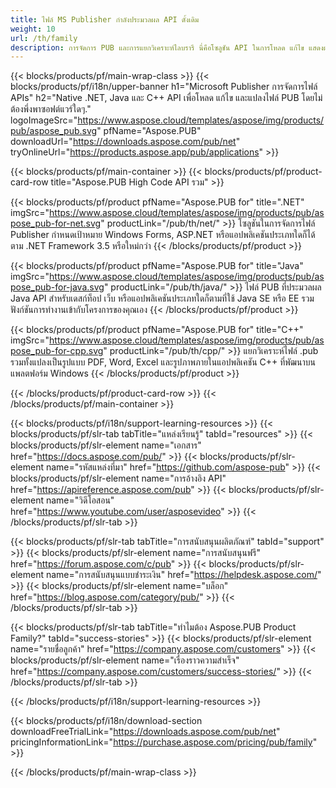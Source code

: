 ```yaml
---
title: ไฟล์ MS Publisher กำลังประมวลผล API ดั้งเดิม
weight: 10
url: /th/family
description: การจัดการ PUB และการแยกวิเคราะห์ไลบรารี นี่คือโซลูชัน API ในการโหลด แก้ไข แสดงผล และแปลงไฟล์ผู้เผยแพร่ MS เป็นไฟล์ PDF บนทุกแพลตฟอร์ม
---
```


{{< blocks/products/pf/main-wrap-class >}}
{{< blocks/products/pf/i18n/upper-banner h1="Microsoft Publisher การจัดการไฟล์ APIs" h2="Native .NET, Java และ C++ API เพื่อโหลด แก้ไข และแปลงไฟล์ PUB โดยไม่ต้องพึ่งพาซอฟต์แวร์ใดๆ." logoImageSrc="https://www.aspose.cloud/templates/aspose/img/products/pub/aspose_pub.svg" pfName="Aspose.PUB" downloadUrl="https://downloads.aspose.com/pub/net" tryOnlineUrl="https://products.aspose.app/pub/applications" >}}

{{< blocks/products/pf/main-container >}}
{{< blocks/products/pf/product-card-row title="Aspose.PUB High Code API รวม" >}}

{{< blocks/products/pf/product pfName="Aspose.PUB for" title=".NET" imgSrc="https://www.aspose.cloud/templates/aspose/img/products/pub/aspose_pub-for-net.svg" productLink="/pub/th/net/" >}}
โซลูชันในการจัดการไฟล์ Publisher กำหนดเป้าหมาย Windows Forms, ASP.NET หรือแอปพลิเคชันประเภทใดก็ได้ตาม .NET Framework 3.5 หรือใหม่กว่า
{{< /blocks/products/pf/product >}}

{{< blocks/products/pf/product pfName="Aspose.PUB for" title="Java" imgSrc="https://www.aspose.cloud/templates/aspose/img/products/pub/aspose_pub-for-java.svg" productLink="/pub/th/java/" >}}
ไฟล์ PUB ที่ประมวลผล Java API สำหรับเดสก์ท็อป เว็บ หรือแอปพลิเคชันประเภทใดก็ตามที่ใช้ Java SE หรือ EE รวมฟังก์ชันการทำงานเข้ากับโครงการของคุณเอง
{{< /blocks/products/pf/product >}}

{{< blocks/products/pf/product pfName="Aspose.PUB for" title="C++" imgSrc="https://www.aspose.cloud/templates/aspose/img/products/pub/aspose_pub-for-cpp.svg" productLink="/pub/th/cpp/" >}}
แยกวิเคราะห์ไฟล์ .pub รวมทั้งแปลงเป็นรูปแบบ PDF, Word, Excel และรูปภาพภายในแอปพลิเคชัน C++ ที่พัฒนาบนแพลตฟอร์ม Windows
{{< /blocks/products/pf/product >}}

{{< /blocks/products/pf/product-card-row >}}
{{< /blocks/products/pf/main-container >}}

{{< blocks/products/pf/i18n/support-learning-resources >}}
{{< blocks/products/pf/slr-tab tabTitle="แหล่งเรียนรู้" tabId="resources" >}}
{{< blocks/products/pf/slr-element name="เอกสาร" href="https://docs.aspose.com/pub/" >}}
{{< blocks/products/pf/slr-element name="รหัสแหล่งที่มา" href="https://github.com/aspose-pub" >}}
{{< blocks/products/pf/slr-element name="การอ้างอิง API" href="https://apireference.aspose.com/pub" >}}
{{< blocks/products/pf/slr-element name="วิดีโอสอน" href="https://www.youtube.com/user/asposevideo" >}}
{{< /blocks/products/pf/slr-tab >}}

{{< blocks/products/pf/slr-tab tabTitle="การสนับสนุนผลิตภัณฑ์" tabId="support" >}}
{{< blocks/products/pf/slr-element name="การสนับสนุนฟรี" href="https://forum.aspose.com/c/pub" >}}
{{< blocks/products/pf/slr-element name="การสนับสนุนแบบชำระเงิน" href="https://helpdesk.aspose.com/" >}}
{{< blocks/products/pf/slr-element name="บล็อก" href="https://blog.aspose.com/category/pub/" >}}
{{< /blocks/products/pf/slr-tab >}}

{{< blocks/products/pf/slr-tab tabTitle="ทำไมต้อง Aspose.PUB Product Family?" tabId="success-stories" >}}
{{< blocks/products/pf/slr-element name="รายชื่อลูกค้า" href="https://company.aspose.com/customers" >}}
{{< blocks/products/pf/slr-element name="เรื่องราวความสำเร็จ" href="https://company.aspose.com/customers/success-stories/" >}}
{{< /blocks/products/pf/slr-tab >}}

{{< /blocks/products/pf/i18n/support-learning-resources >}}

{{< blocks/products/pf/i18n/download-section downloadFreeTrialLink="https://downloads.aspose.com/pub/net" pricingInformationLink="https://purchase.aspose.com/pricing/pub/family" >}}

{{< /blocks/products/pf/main-wrap-class >}}